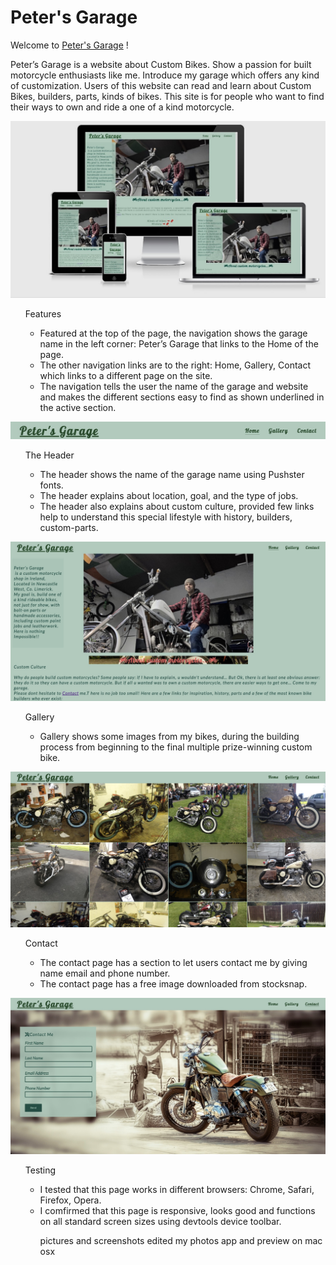 # Peter's Garage
Welcome to [Peter's Garage](https://peterszabo79.github.io/project-no1/) !

Peter’s Garage is a website about Custom Bikes. Show a passion for built motorcycle enthusiasts like me.
Introduce my garage which offers any kind of customization.
Users of this website can read and learn about Custom Bikes, builders, parts, kinds of bikes.
This site is for people who want to find their ways to own and ride a one of a kind motorcycle.

<img src="assets/images/petersgaragescrshot.jpeg" alt="scrshot">

<ul>Features

<ul>
<li>Featured at the top of the page, the navigation shows the garage name in the left corner: Peter’s Garage that links to the Home of the page.</li>
<li>The other navigation links are to the right: Home, Gallery, Contact which links to a different page on the site.</li>
<li>The navigation tells the user the name of the garage and website and makes the different sections easy to find as shown underlined in the active section.</li>
</ul></ul>

<img src="assets/images/navbar.jpeg" alt="navbar"></ul>
<ul>The Header
<ul>
<li>The header shows the name of the garage name using Pushster fonts.</li>
<li>The header explains about location, goal, and the type of jobs.</li>
<li>The header also explains about custom culture, provided few links help to understand this special lifestyle with history, builders, custom-parts.</li>
</ul></ul>

<img src="assets/images/ScreenshotHeader).jpeg" alt="navbar">

<ul>Gallery<ul>
<li>Gallery shows some images from my bikes, during the building process from beginning to the final multiple prize-winning custom bike.
</li></ul></ul>

<img src="assets/images/screenshotgallery.jpeg" alt="navbar">

<ul>Contact<ul>
<li>The contact page has a section to let users contact me by giving name email and phone number.</li>
<li>The contact page has  a free image downloaded from stocksnap.
</li>
</ul></ul>

<img src="assets/images/screenshotcontact.jpeg" alt="navbar">

<ul>Testing<ul>
<li>I tested that this page works in different browsers: Chrome, Safari, Firefox, Opera.</li>
<li>I comfirmed that this page is responsive, looks good and functions on all standard screen sizes using devtools device toolbar.</li></ul><ul>






 

pictures and screenshots edited my photos app and preview on mac osx








